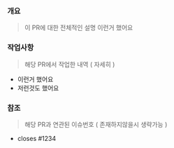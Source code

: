 ### 개요

> 이 PR에 대한 전체적인 설명
> 이런거 했어요

### 작업사항

> 해당 PR에서 작업한 내역 ( 자세히 )

- 이런거 했어요
- 저런것도 했어요

### 참조

> 해당 PR과 연관된 이슈번호 ( 존재하지않을시 생략가능 )

- closes #1234
